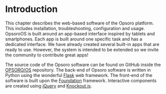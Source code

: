 # Introduction
This chapter describes the web-based software of the Opsoro platform.
This includes installation, troubleshooting, configuration and usage. OpsoroOS
is built around an app-based interface inspired by tablets and smartphones. Each
app is built around one specific task and has a dedicated interface. We have
already created several built-in apps that are ready to use. However, the system
 is intended to be extended so we invite the community to contribute great apps!

The source code of the Opsoro software can be found on GitHub inside
the [OPSORO/OS][repo] repository. The back-end of Opsoro software is written in
Python using the wonderful [Flask][flask] web framework. The front-end of the
software is built upon the [Foundation][fdn] framework. Interactive components
are created using [jQuery][jq] and [Knockout.js][ko].

[repo]: https://github.com/opsoro/os
[flask]: http://flask.pocoo.org
[fdn]: http://foundation.zurb.com
[jq]: https://jquery.com
[ko]: http://knockoutjs.com
